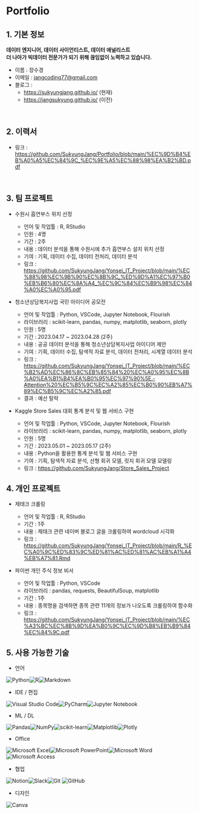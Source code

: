 # Portfolio


## 1. 기본 정보
**데이터 엔지니어, 데이터 사이언티스트, 데이터 애널리스트 <br/>
더 나아가 빅데이터 전문가가 되기 위해 끊임없이 노력하고 있습니다.**

- 이름 : 장수경
- 이메일 : jangcoding77@gmail.com
- 블로그 : 
  - <https://sukyungjang.github.io/> (현재)
  - <https://jangsukyung.github.io/> (이전)
<br/>

## 2. 이력서
- 링크 : <https://github.com/SukyungJang/Portfolio/blob/main/%EC%9D%B4%EB%A0%A5%EC%84%9C_%EC%9E%A5%EC%88%98%EA%B2%BD.pdf>

<br/>

## 3. 팀 프로젝트
 - 수원시 흡연부스 위치 선정
     - 언어 및 작업툴 : R, RStudio
     - 인원 : 4명
     - 기간 : 2주
     - 내용 : 데이터 분석을 통해 수원시에 추가 흡연부스 설치 위치 선정
     - 기여 : 기획, 데이터 수집, 데이터 전처리, 데이터 분석
     - 링크 : <https://github.com/SukyungJang/Yonsei_IT_Project/blob/main/%EC%88%98%EC%9B%90%EC%8B%9C_%ED%9D%A1%EC%97%B0%EB%B6%80%EC%8A%A4_%EC%9C%84%EC%B9%98%EC%84%A0%EC%A0%95.pdf>
 
 - 청소년상담복지사업 국민 아이디어 공모전
     - 언어 및 작업툴 : Python, VSCode, Jupyter Notebook, Flourish
     - 라이브러리 : scikit-learn, pandas, numpy, matplotlib, seaborn, plotly
     - 인원 : 5명
     - 기간 : 2023.04.17 ~ 2023.04.28 (2주)
     - 내용 : 공공 데이터 분석을 통해 청소년상담복지사업 아이디어 제안
     - 기여 : 기획, 데이터 수집, 탐색적 자료 분석, 데이터 전처리, 시계열 데이터 분석
     - 링크 : <https://github.com/SukyungJang/Yonsei_IT_Project/blob/main/%EC%B2%AD%EC%86%8C%EB%85%84%20%EC%A0%95%EC%8B%A0%EA%B1%B4%EA%B0%95%EC%97%90%5E.-Attention%20%EC%B5%9C%EC%A2%85%EC%B0%90%EB%A7%89%EC%B5%9C%EC%A2%85.pdf>
     - 결과 : 예선 탈락

 - Kaggle Store Sales 대회 통계 분석 및 웹 서비스 구현
     - 언어 및 작업툴 : Python, VSCode, Jupyter Notebook, Flourish
     - 라이브러리 : scikit-learn, pandas, numpy, matplotlib, seaborn, plotly
     - 인원 : 5명
     - 기간 : 2023.05.01 ~ 2023.05.17 (2주)
     - 내용 : Python을 활용한 통계 분석 및 웹 서비스 구현
     - 기여 : 기획, 탐색적 자료 분석, 선형 회귀 모델, 릿지 회귀 모델 모델링
     - 링크 : <https://github.com/SukyungJang/Store_Sales_Project>

## 4. 개인 프로젝트
 - 제태크 크롤링
     - 언어 및 작업툴 : R, RStudio
     - 기간 : 1주
     - 내용 : 제태크 관련 네이버 블로그 글을 크롤링하여 wordcloud 시각화
     - 링크 : <https://github.com/SukyungJang/Yonsei_IT_Project/blob/main/R_%EC%A0%9C%ED%83%9C%ED%81%AC%ED%81%AC%EB%A1%A4%EB%A7%81.Rmd>

 - 파이썬 개인 주식 정보 비서
     - 언어 및 작업툴 : Python, VSCode
     - 라이브러리 : pandas, requests, BeautifulSoup, matplotlib
     - 기간 : 1주
     - 내용 : 종목명을 검색하면 종목 관련 11개의 정보가 나오도록 크롤링하여 함수화
     - 링크 : <https://github.com/SukyungJang/Yonsei_IT_Project/blob/main/%EC%A3%BC%EC%8B%9D%EA%B0%9C%EC%9D%B8%EB%B9%84%EC%84%9C.pdf>

## 5. 사용 가능한 기술
- 언어 <br/>

![Python](https://img.shields.io/badge/python-3670A0?style=for-the-badge&logo=python&logoColor=ffdd54)![R](https://img.shields.io/badge/r-%23276DC3.svg?style=for-the-badge&logo=r&logoColor=white)![Markdown](https://img.shields.io/badge/markdown-%23000000.svg?style=for-the-badge&logo=markdown&logoColor=white) <br/>

- IDE / 편집 <br/>

![Visual Studio Code](https://img.shields.io/badge/Visual%20Studio%20Code-0078d7.svg?style=for-the-badge&logo=visual-studio-code&logoColor=white)![PyCharm](https://img.shields.io/badge/pycharm-143?style=for-the-badge&logo=pycharm&logoColor=black&color=black&labelColor=green)![Jupyter Notebook](https://img.shields.io/badge/jupyter-%23FA0F00.svg?style=for-the-badge&logo=jupyter&logoColor=white)

- ML / DL <br/>

![Pandas](https://img.shields.io/badge/pandas-%23150458.svg?style=for-the-badge&logo=pandas&logoColor=white)![NumPy](https://img.shields.io/badge/numpy-%23013243.svg?style=for-the-badge&logo=numpy&logoColor=white)![scikit-learn](https://img.shields.io/badge/scikit--learn-%23F7931E.svg?style=for-the-badge&logo=scikit-learn&logoColor=white)![Matplotlib](https://img.shields.io/badge/Matplotlib-%23ffffff.svg?style=for-the-badge&logo=Matplotlib&logoColor=black)![Plotly](https://img.shields.io/badge/Plotly-%233F4F75.svg?style=for-the-badge&logo=plotly&logoColor=white) <br/>

- Office <br/>

![Microsoft Excel](https://img.shields.io/badge/Microsoft_Excel-217346?style=for-the-badge&logo=microsoft-excel&logoColor=white)![Microsoft PowerPoint](https://img.shields.io/badge/Microsoft_PowerPoint-B7472A?style=for-the-badge&logo=microsoft-powerpoint&logoColor=white)![Microsoft Word](https://img.shields.io/badge/Microsoft_Word-2B579A?style=for-the-badge&logo=microsoft-word&logoColor=white)![Microsoft Access](https://img.shields.io/badge/Microsoft_Access-A4373A?style=for-the-badge&logo=microsoft-access&logoColor=white) <br/>

- 협업 <br/>

![Notion](https://img.shields.io/badge/Notion-%23000000.svg?style=for-the-badge&logo=notion&logoColor=white)![Slack](https://img.shields.io/badge/Slack-4A154B?style=for-the-badge&logo=slack&logoColor=white)![Git](https://img.shields.io/badge/git-%23F05033.svg?style=for-the-badge&logo=git&logoColor=white)	![GitHub](https://img.shields.io/badge/github-%23121011.svg?style=for-the-badge&logo=github&logoColor=white) <br/>

- 디자인 <br/>

![Canva](https://img.shields.io/badge/Canva-%2300C4CC.svg?style=for-the-badge&logo=Canva&logoColor=white) <br/>

